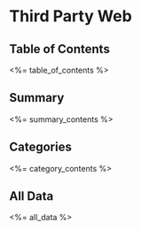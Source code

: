 # Third Party Web

## Table of Contents

<%= table_of_contents %>

## Summary

<%= summary_contents %>

## Categories

<%= category_contents %>

## All Data

<%= all_data %>
